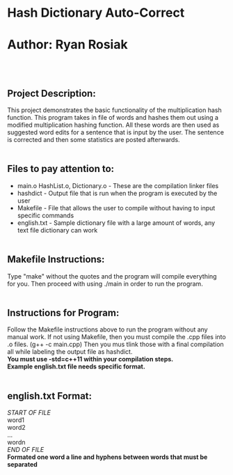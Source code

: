 # Hash Dictionary Auto-Correct
# Author: Ryan Rosiak
<br /> <br />
## Project Description:
This project demonstrates the basic functionality of the multiplication hash function.
This program takes in file of words and hashes them out using a modified multiplication
hashing function. All these words are then used as suggested word edits for a 
sentence that is input by the user. The sentence is corrected and then some 
statistics are posted afterwards.
<br /> <br />
## Files to pay attention to:
* main.o HashList.o, Dictionary.o - These are the compilation linker files
* hashdict - Output file that is run when the program is executed by the user
* Makefile - File that allows the user to compile without having to input specific commands
* english.txt - Sample dictionary file with a large amount of words, any text file dictionary can work
<br /> <br />
## Makefile Instructions:
Type "make" without the quotes and the program will compile everything for you. Then
proceed with using ./main in order to run the program.
<br /> <br />
## Instructions for Program:
Follow the Makefile instructions above to run the program without any manual work. If 
not using Makefile, then you must compile the .cpp files into .o files. 
(g++ -c main.cpp) Then you mus tlink those with a final compilation all while labeling
the output file as hashdict.\
**You must use -std=c++11 within your compilation steps.**\
**Example english.txt file needs specific format.**
<br /> <br />
## english.txt Format:
*START OF FILE*\
word1\
word2\
...\
wordn\
*END OF FILE*\
**Formated one word a line and hyphens between words that must be separated**
